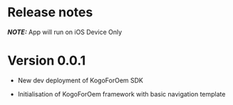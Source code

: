 # Release notes

**_NOTE:_** App will run on iOS Device Only

# Version 0.0.1 # 
* New dev deployment of KogoForOem SDK

* Initialisation of KogoForOem framework with basic navigation template

